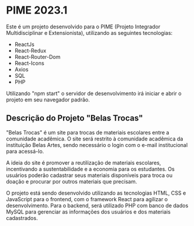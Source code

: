# PIME 2023.1

Este é um projeto desenvolvido para o PIME (Projeto Integrador Multidisciplinar e Extensionista), utilizando as seguintes tecnologias:

- ReactJs
- React-Redux
- React-Router-Dom
- React-Icons
- Axios
- SQL
- PHP


Utilizando "npm start" o servidor de desenvolvimento irá iniciar e abrir o projeto em seu navegador padrão.

## Descrição do Projeto "Belas Trocas"

"Belas Trocas" é um site para trocas de materiais escolares entre a comunidade acadêmica. O site será restrito à comunidade acadêmica da instituição Belas Artes, sendo necessário o login com o e-mail institucional para acessá-lo.

A ideia do site é promover a reutilização de materiais escolares, incentivando a sustentabilidade e a economia para os estudantes. Os usuários poderão cadastrar seus materiais disponíveis para troca ou doação e procurar por outros materiais que precisam.

O projeto está sendo desenvolvido utilizando as tecnologias HTML, CSS e JavaScript para o frontend, com o framework React para agilizar o desenvolvimento. Para o backend, será utilizado PHP com banco de dados MySQL para gerenciar as informações dos usuários e dos materiais cadastrados.
